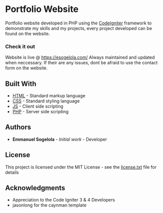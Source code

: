 
# Portfolio Website

Portfolio website developed in PHP using the [CodeIgniter](https://codeigniter.com/) framework to demonstrate my skills and my projects, every project developed can be found on the website.

### Check it out
Website is live @ https://esogelola.com/
Always maintained and updated when neccessary. If their are any issues, dont be afraid to use the contact form on the website.

## Built With

* [HTML]() - Standard markup language 
* [CSS]() - Standard styling language
* [JS](https://www.javascript.com/) - Client side scripting
* [PHP](https://www.php.net/) - Server side scripting

## Authors

* **Emmanuel Sogelola** - *Initial work* - Developer


## License

This project is licensed under the MIT License - see the [license.txt](license.txt) file for details

## Acknowledgments

* Appreciation to the Code Igniter 3 & 4 Developers
* jasonlong for the caynman template

